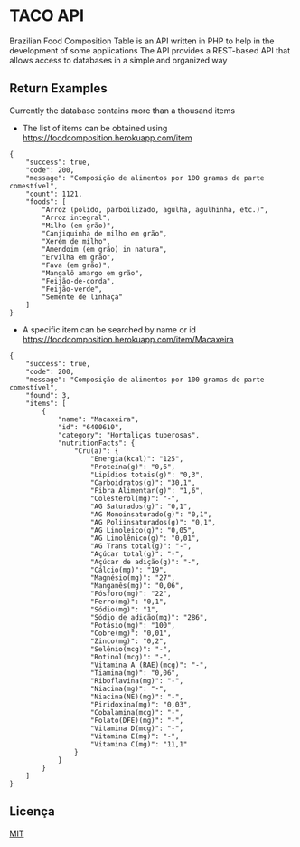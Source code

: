  

# TACO API  
  
  Brazilian Food Composition Table is an API written in PHP to help in the development of some applications
The API provides a REST-based API that allows access to databases in a simple and organized way
 
 
## Return Examples 
Currently the database contains more than a thousand items
+ The list of items can be obtained using
https://foodcomposition.herokuapp.com/item

```
{
    "success": true,
    "code": 200,
    "message": "Composição de alimentos por 100 gramas de parte comestível",
    "count": 1121,
    "foods": [
        "Arroz (polido, parboilizado, agulha, agulhinha, etc.)",
        "Arroz integral",
        "Milho (em grão)",
        "Canjiquinha de milho em grão",
        "Xerém de milho",
        "Amendoim (em grão) in natura",
        "Ervilha em grão",
        "Fava (em grão)",
        "Mangalô amargo em grão",
        "Feijão-de-corda",
        "Feijão-verde",
        "Semente de linhaça"
    ]
}
```

+ A specific item can be searched by name or id
https://foodcomposition.herokuapp.com/item/Macaxeira

```
{
    "success": true,
    "code": 200,
    "message": "Composição de alimentos por 100 gramas de parte comestível",
    "found": 3,
    "items": [
        {
            "name": "Macaxeira",
            "id": "6400610",
            "category": "Hortaliças tuberosas",
            "nutritionFacts": {
                "Cru(a)": {
                    "Energia(kcal)": "125",
                    "Proteína(g)": "0,6",
                    "Lipídios totais(g)": "0,3",
                    "Carboidratos(g)": "30,1",
                    "Fibra Alimentar(g)": "1,6",
                    "Colesterol(mg)": "-",
                    "AG Saturados(g)": "0,1",
                    "AG Monoinsaturado(g)": "0,1",
                    "AG Poliinsaturados(g)": "0,1",
                    "AG Linoleico(g)": "0,05",
                    "AG Linolênico(g)": "0,01",
                    "AG Trans total(g)": "-",
                    "Açúcar total(g)": "-",
                    "Açúcar de adição(g)": "-",
                    "Cálcio(mg)": "19",
                    "Magnésio(mg)": "27",
                    "Manganês(mg)": "0,06",
                    "Fósforo(mg)": "22",
                    "Ferro(mg)": "0,1",
                    "Sódio(mg)": "1",
                    "Sódio de adição(mg)": "286",
                    "Potásio(mg)": "100",
                    "Cobre(mg)": "0,01",
                    "Zinco(mg)": "0,2",
                    "Selênio(mcg)": "-",
                    "Rotinol(mcg)": "-",
                    "Vitamina A (RAE)(mcg)": "-",
                    "Tiamina(mg)": "0,06",
                    "Riboflavina(mg)": "-",
                    "Niacina(mg)": "-",
                    "Niacina(NE)(mg)": "-",
                    "Piridoxina(mg)": "0,03",
                    "Cobalamina(mcg)": "-",
                    "Folato(DFE)(mg)": "-",
                    "Vitamina D(mcg)": "-",
                    "Vitamina E(mg)": "-",
                    "Vitamina C(mg)": "11,1"
                }
            }
        }
    ]
}
```
 
## Licença 
[MIT](https://choosealicense.com/licenses/mit/)

